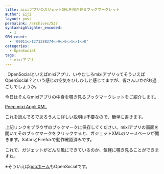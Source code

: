 ```yaml
---
title: mixiアプリのガジェットXMLを覗き見るブックマークレット
author: Eiji
layout: post
permalink: /archives/537
syntaxhighlighter_encoded:
  - 1
SBM_count:
  - '00011<>1271388274<>9<>0<>1<>1<>0'
categories:
  - OpenSocial
tags:
  - mixiアプリ
---
```

<div class="wp_plus_one_button" style="margin: 0 8px 8px 0; float:left; ">
  <g:plusone href="http://devlog.agektmr.com/archives/537" callback="wp_plus_one_handler"></g:plusone>
</div>

OpenSocialといえばmixiアプリ、いやむしろmixiアプリってそういえばOpenSocial？という感じの空気をひしひしと感じてますが、皆さんいかがお過ごしでしょうか。

今日はそんなmixiアプリの中身を覗き見るブックマークレットをご紹介します。

<a href="javascript:var%20url%20=%20document.getElementsByTagName('iframe')%5B1%5D.src;url%20=%20decodeURIComponent(url.replace(/%5E.*?url=(.*?)&.*$/i,%20'$1'));window.open(url);undefined;" target="_blank">Peep mixi Appli XML</a>

これを読んでるであろう人に詳しい説明は不要なので、簡単に書きます。

上記リンクをブラウザのブックマークに保存してください。mixiアプリの画面を開いてそのブックマークをクリックすると、ガジェットXMLのソースページが開きます。SafariとFirefoxで動作確認済みです。

これで、ガジェットがどんな風にできているのか、気軽に覗き見ることができますね。

※そういえば<a href="http://home.goo.ne.jp/" target="_blank">gooホーム</a>もOpenSocialです。